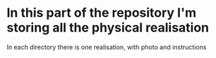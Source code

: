 # In this part of the repository I'm storing all the physical realisation
In each directory there is one realisation, with photo and instructions
